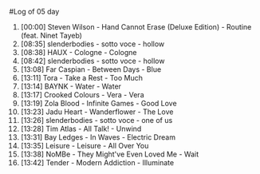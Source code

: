 #Log of 05 day

1. [00:00] Steven Wilson - Hand Cannot Erase (Deluxe Edition) - Routine (feat. Ninet Tayeb)
1. [08:35] slenderbodies - sotto voce - hollow
1. [08:38] HAUX - Cologne - Cologne
1. [08:42] slenderbodies - sotto voce - hollow
1. [13:08] Far Caspian - Between Days - Blue
1. [13:11] Tora - Take a Rest - Too Much
1. [13:14] BAYNK - Water - Water
1. [13:17] Crooked Colours - Vera - Vera
1. [13:19] Zola Blood - Infinite Games - Good Love
1. [13:23] Jadu Heart - Wanderflower - The Love
1. [13:26] slenderbodies - sotto voce - one of us
1. [13:28] Tim Atlas - All Talk! - Unwind
1. [13:31] Bay Ledges - In Waves - Electric Dream
1. [13:35] Leisure - Leisure - All Over You
1. [13:38] NoMBe - They Might've Even Loved Me - Wait
1. [13:42] Tender - Modern Addiction - Illuminate
